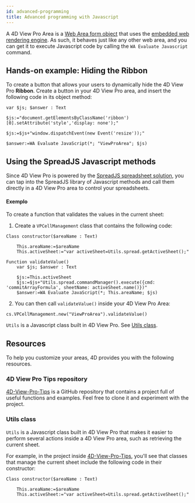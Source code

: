 ```yaml
---
id: advanced-programming
title: Advanced programming with Javascript
---
```


A 4D View Pro Area is a [Web Area form object](../FormObjects/webArea_overview.md) that uses the [embedded web rendering engine](../FormObjects/properties_WebArea.md#use-embedded-web-rendering-engine). As such, it behaves just like any other web area, and you can get it to execute Javascript code by calling the `WA Evaluate Javascript` command.

## Hands-on example: Hiding the Ribbon

To create a button that allows your users to dynamically hide the 4D View Pro **Ribbon**. Create a button in your 4D View Pro area, and insert the following code in its object method:

```4d
var $js; $answer : Text

$js:="document.getElementsByClassName('ribbon')[0].setAttribute('style','display: none');"

$js:=$js+"window.dispatchEvent(new Event('resize'));"

$answer:=WA Evaluate JavaScript(*; "ViewProArea"; $js)
```
## Using the SpreadJS Javascript methods

 Since 4D View Pro is powered by the [SpreadJS spreadsheet solution](https://www.grapecity.com/spreadjs/docs/v14/online/overview.html), you can tap into the SpreadJS library of Javascript methods and call them directly in a 4D View Pro area to control your spreadsheets.
#### Exemplo

To create a function that validates the values in the current sheet:

1. Create a `VPCellManagement` class that contains the following code:

```4d
Class constructor($areaName : Text)

    This.areaName:=$areaName
    This.activeSheet:="var activeSheet=Utils.spread.getActiveSheet();"

Function validateValue()
    var $js; $answer : Text

    $js:=This.activeSheet
    $js:=$js+"Utils.spread.commandManager().execute({cmd: 'commitArrayFormula', sheetName: activeSheet.name()})"
    $answer:=WA Evaluate JavaScript(*; This.areaName; $js)
```

2. You can then call `validateValue()` inside your 4D View Pro Area:

```4d
cs.VPCellManagement.new("ViewProArea").validateValue()
```

`Utils` is a Javascript class built in 4D View Pro. See [Utils class](#utils-class).

## Resources

To help you customize your areas, 4D provides you with the following resources.

### 4D View Pro Tips repository

[4D-View-Pro-Tips](https://github.com/4d-depot/4D-View-Pro-Tips) is a GitHub repository that contains a project full of useful functions and examples. Feel free to clone it and experiment with the project.

### Utils class

`Utils` is a Javascript class built in 4D View Pro that makes it easier to perform several actions inside a 4D View Pro area, such as retrieving the current sheet.

For example, in the project inside [4D-View-Pro-Tips](https://github.com/4d-depot/4D-View-Pro-Tips), you'll see that classes that manage the current sheet include the following code in their constructor:

```4D
Class constructor($areaName : Text)

    This.areaName:=$areaName
    This.activeSheet:="var activeSheet=Utils.spread.getActiveSheet();"
```




